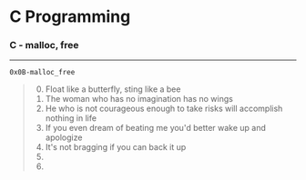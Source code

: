 # C Programming
### C - malloc, free
---
`0x0B-malloc_free`
> 0. Float like a butterfly, sting like a bee
> 1. The woman who has no imagination has no wings
> 2. He who is not courageous enough to take risks will accomplish nothing in life
> 3. If you even dream of beating me you'd better wake up and apologize
> 4. It's not bragging if you can back it up
> 5. 
> 6. 
